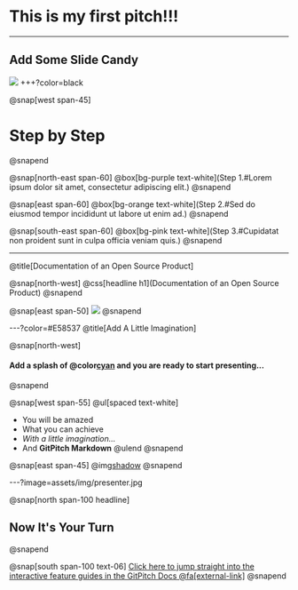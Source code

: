 

# This is my first pitch!!!

---

## Add Some Slide Candy

![](assets/img/presentation.png)
+++?color=black

@snap[west span-45]
# Step by Step
@snapend

@snap[north-east span-60]
@box[bg-purple text-white](Step 1.#Lorem ipsum dolor sit amet, consectetur adipiscing elit.)
@snapend

@snap[east span-60]
@box[bg-orange text-white](Step 2.#Sed do eiusmod tempor incididunt ut labore ut enim ad.)
@snapend

@snap[south-east span-60]
@box[bg-pink text-white](Step 3.#Cupidatat non proident sunt in culpa officia veniam quis.)
@snapend

---
@title[Documentation of an Open Source Product]

@snap[north-west]
@css[headline h1](Documentation of an Open Source Product)
@snapend

@snap[east span-50]
![](assets/img/presentation.png)
@snapend

---?color=#E58537
@title[Add A Little Imagination]

@snap[north-west]
#### Add a splash of @color[cyan](**color**) and you are ready to start presenting...
@snapend

@snap[west span-55]
@ul[spaced text-white]
- You will be amazed
- What you can achieve
- *With a little imagination...*
- And **GitPitch Markdown**
@ulend
@snapend

@snap[east span-45]
@img[shadow](assets/img/conference.png)
@snapend

---?image=assets/img/presenter.jpg

@snap[north span-100 headline]
## Now It's Your Turn
@snapend

@snap[south span-100 text-06]
[Click here to jump straight into the interactive feature guides in the GitPitch Docs @fa[external-link]](https://gitpitch.com/docs/getting-started/tutorial/)
@snapend
